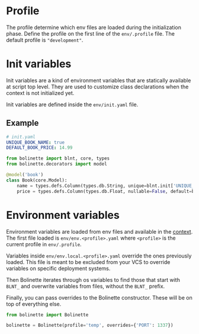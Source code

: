 # Profile

The profile determine which env files are loaded during the initialization phase.
Define the profile on the first line of the `env/.profile` file.
The default profile is `"development"`.

# Init variables

Init variables are a kind of environment variables that are statically available at script top level.
They are used to customize class declarations when the context is not initialized yet.

Init variables are defined inside the `env/init.yaml` file.

## Example

```yaml
# init.yaml
UNIQUE_BOOK_NAME: true
DEFAULT_BOOK_PRICE: 14.99
```

```python
from bolinette import blnt, core, types
from bolinette.decorators import model

@model('book')
class Book(core.Model):
    name = types.defs.Column(types.db.String, unique=blnt.init['UNIQUE_BOOK_NAME'])
    price = types.defs.Column(types.db.Float, nullable=False, default=blnt.init['DEFAULT_BOOK_PRICE'])
```

# Environment variables

Environment variables are loaded from env files and available in the [context](./context.md#environment).
The first file loaded is `env/env.<profile>.yaml` where `<profile>` is the current profile in `env/.profile`.

Variables inside `env/env.local.<profile>.yaml` override the ones previously loaded.
This file is meant to be excluded from your VCS to override variables on specific deployment systems.

Then Bolinette iterates through os variables to find those that start with `BLNT_` and overwrite variables from files, without the `BLNT_` prefix.

Finally, you can pass overrides to the Bolinette constructor. These will be on top of everything else.

```python
from bolinette import Bolinette

bolinette = Bolinette(profile='temp', overrides={'PORT': 1337})
```
